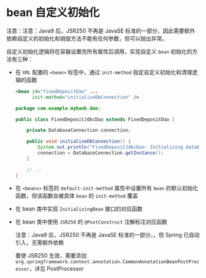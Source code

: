# bean 自定义初始化

注意：注意：Java9 后，JSR250 不再是 JavaSE 标准的一部分，因此需要额外依赖自定义的初始化和销毁方法不能有任何参数，但可以抛出异常。

自定义初始化逻辑将在容器设置完所有属性后调用，实现自定义 `bean` 初始化的方法有三种：

* 在 `XML` 配置的 `<bean>` 标签中，通过 `init-method` 指定自定义初始化和清理逻辑的函数

  ```xml
  <bean id="fixedDepositDao" ...
        init-method="initializeDbConnection" />
  ```

  ```java
  package com.example.mybank.dao;

  public class FixedDepositJdbcDao extends FixedDepositDao {

      private DatabaseConnection connection;

      public void initializeDbConnection() {
          System.out.println("FixedDepositJdbcDao: Initializing database connection");
          connection = DatabaseConnection.getInstance();
      }

      // ...
  }

  ```
* 在 `<beans>` 标签的 `default-init-method` 属性中设置所有 `bean` 的默认初始化函数，但该函数会被具体 `bean` 的 `init-method` 覆盖
* 在 bean 类中实现 `InitializingBean` 接口的对应函数
* 在 bean 类中使用 `JSR250` 的 `@PostConstruct` 注解标注对应函数

  注意：Java9 后，JSR250 不再是 JavaSE 标准的一部分，，但 Spring 已自动引入，无需额外依赖

  要使 JSR250 生效，需要添加 `org.springframework.context.annotation.CommonAnnotationBeanPostProcessor`，详见 <span data-type="text" parent-style="color: var(--b3-card-info-color);background-color: var(--b3-card-info-background);">PostProcessor</span>

‍
